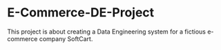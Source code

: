 # E-Commerce-DE-Project
This project is about creating a Data Engineering system for a fictious e-commerce company SoftCart.
